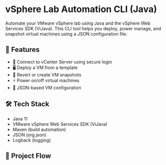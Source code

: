 # vSphere Lab Automation CLI (Java)
Automate your VMware vSphere lab using Java and the vSphere Web Services SDK (ViJava). This CLI tool helps you deploy, power manage, and snapshot virtual machines using a JSON configuration file.

## 🚀 Features

- 🔧 Connect to vCenter Server using secure login
- 🖥️ Deploy a VM from a template
- 🔁 Revert or create VM snapshots
- ⚡ Power on/off virtual machines
- 📄 JSON-based VM configuration


## 🛠 Tech Stack

- Java 11
- VMware vSphere Web Services SDK (ViJava)
- Maven (build automation)
- JSON (org.json)
- Logback (logging)

## 📁 Project Flow





